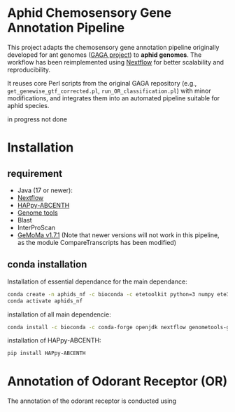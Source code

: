 # Aphid Chemosensory Gene Annotation Pipeline

This project adapts the chemosensory gene annotation pipeline originally developed for ant genomes ([GAGA project](https://github.com/schraderL/GAGA)) to **aphid genomes**. The workflow has been reimplemented using [Nextflow](https://www.nextflow.io/) for better scalability and reproducibility.

It reuses core Perl scripts from the original GAGA repository (e.g., `get_genewise_gtf_corrected.pl`, `run_OR_classification.pl`) with minor modifications, and integrates them into an automated pipeline suitable for aphid species.

in progress not done 

# Installation

## requirement

  - Java (17 or newer):
  - [Nextflow](https://www.nextflow.io/docs/latest/install.html)
  - [HAPpy-ABCENTH](https://github.com/biorover/HAPpy-ABCENTH)
  - [Genome tools](https://genometools.org/)
  - Blast
  - InterProScan
  - [GeMoMa v1.7.1](https://www.jstacs.de/index.php/GeMoMa) (Note that newer versions will not work in this pipeline, as the module CompareTranscripts has been modified)

## conda installation

Installation of essential dependance for the main dependance:

```bash
conda create -n aphids_nf -c bioconda -c etetoolkit python=3 numpy ete3 wise2 mafft=7 hmmer=3 intervaltree pandas perl
conda activate aphids_nf
```

installation of all main dependencie:

```bash
conda install -c bioconda -c conda-forge openjdk nextflow genometools-genometools blast interproscan gemoma=1.7.1
```

installation of HAPpy-ABCENTH:
```bash
pip install HAPpy-ABCENTH
```

# Annotation of Odorant Receptor (OR) 
The annotation of the odorant receptor is conducted using 
